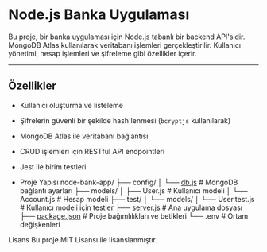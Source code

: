 # Node.js Banka Uygulaması

Bu proje, bir banka uygulaması için Node.js tabanlı bir backend API'sidir. MongoDB Atlas kullanılarak veritabanı işlemleri gerçekleştirilir. Kullanıcı yönetimi, hesap işlemleri ve şifreleme gibi özellikler içerir.

---

## **Özellikler**
- Kullanıcı oluşturma ve listeleme
- Şifrelerin güvenli bir şekilde hash'lenmesi (`bcryptjs` kullanılarak)
- MongoDB Atlas ile veritabanı bağlantısı
- CRUD işlemleri için RESTful API endpointleri
- Jest ile birim testleri

- Proje Yapısı
node-bank-app/
├── config/
│   └── [db.js](http://_vscodecontentref_/1)          # MongoDB bağlantı ayarları
├── models/
│   ├── User.js        # Kullanıcı modeli
│   └── Account.js     # Hesap modeli
├── test/
│   └── models/
│       └── User.test.js # Kullanıcı modeli için testler
├── [server.js](http://_vscodecontentref_/2)          # Ana uygulama dosyası
├── [package.json](http://_vscodecontentref_/3)       # Proje bağımlılıkları ve betikleri
└── .env               # Ortam değişkenleri

Lisans
Bu proje MIT Lisansı ile lisanslanmıştır.

